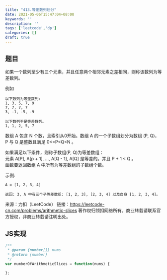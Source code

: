 ```yaml
---
title: "413.等差数列划分"
date: 2021-05-06T15:47:04+08:00
keywords: ''
description: ''
tags: ['leetcode','dp']
categories: []
draft: true
---
```


## 题目

如果一个数列至少有三个元素，并且任意两个相邻元素之差相同，则称该数列为等差数列。

例如
```
以下数列为等差数列:
1, 3, 5, 7, 9
7, 7, 7, 7
3, -1, -5, -9

以下数列不是等差数列。
1, 1, 2, 5, 7
```

数组 A 包含 N 个数，且索引从0开始。数组 A 的一个子数组划分为数组 (P, Q)，P 与 Q 是整数且满足 0<=P<Q<N 。

如果满足以下条件，则称子数组(P, Q)为等差数组：  
元素 A[P], A[p + 1], ..., A[Q - 1], A[Q] 是等差的。并且 P + 1 < Q 。  
函数要返回数组 A 中所有为等差数组的子数组个数。

示例:
```
A = [1, 2, 3, 4]

返回: 3, A 中有三个子等差数组: [1, 2, 3], [2, 3, 4] 以及自身 [1, 2, 3, 4]。
```

来源：力扣（LeetCode）
链接：https://leetcode-cn.com/problems/arithmetic-slices
著作权归领扣网络所有。商业转载请联系官方授权，非商业转载请注明出处。


## JS实现

```javascript
/**
 * @param {number[]} nums
 * @return {number}
 */
var numberOfArithmeticSlices = function(nums) {

};
```

